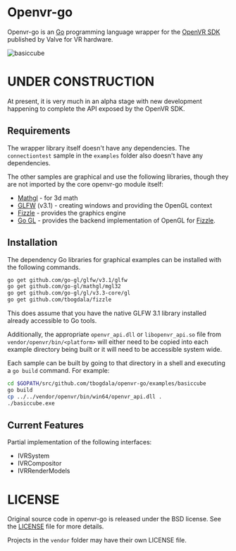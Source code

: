Openvr-go
=========

Openvr-go is an [Go][golang] programming language wrapper for the [OpenVR SDK][openvr-git]
published by Valve for VR hardware.


![basiccube][basiccube_ss]

UNDER CONSTRUCTION
==================

At present, it is very much in an alpha stage with new development happening to
complete the API exposed by the OpenVR SDK.

Requirements
------------

The wrapper library itself doesn't have any dependencies. The `connectiontest` sample
in the `examples` folder also doesn't have any dependencies.

The other samples are graphical and use the following libraries, though they are
not imported by the core openvr-go module itself:

* [Mathgl][mgl] - for 3d math
* [GLFW][glfw-go] (v3.1) - creating windows and providing the OpenGL context
* [Fizzle][fizzle] - provides the graphics engine
* [Go GL][go-gl] - provides the backend implementation of OpenGL for [Fizzle][fizzle].

Installation
------------

The dependency Go libraries for graphical examples can be installed with the following commands.

```bash
go get github.com/go-gl/glfw/v3.1/glfw
go get github.com/go-gl/mathgl/mgl32
go get github.com/go-gl/gl/v3.3-core/gl
go get github.com/tbogdala/fizzle
```
This does assume that you have the native GLFW 3.1 library installed already
accessible to Go tools.

Additionally, the appropriate `openvr_api.dll` or `libopenvr_api.so` file from
`vendor/openvr/bin/<platform>` will either need to be copied into each example directory
being built or it will need to be accessible system wide.

Each sample can be built by going to that directory in a shell and executing
a `go build` command. For example:

```bash
cd $GOPATH/src/github.com/tbogdala/openvr-go/examples/basiccube
go build
cp ../../vendor/openvr/bin/win64/openvr_api.dll .
./basiccube.exe
```

Current Features
----------------

Partial implementation of the following interfaces:

* IVRSystem
* IVRCompositor
* IVRRenderModels


LICENSE
=======

Original source code in openvr-go is released under the BSD license. See the
[LICENSE][license-link] file for more details.

Projects in the `vendor` folder may have their own LICENSE file.

[golang]: https://golang.org/
[fizzle]: https://github.com/tbogdala/fizzle
[glfw-go]: https://github.com/go-gl/glfw
[mgl]: https://github.com/go-gl/mathgl
[go-gl]: https://github.com/go-gl/glow
[license-link]: https://raw.githubusercontent.com/tbogdala/openvr-go/master/LICENSE
[openvr-git]: https://github.com/ValveSoftware/openvr
[basiccube_ss]: https://raw.githubusercontent.com/tbogdala/openvr-go/master/examples/screenshots/example-basiccube.jpg
